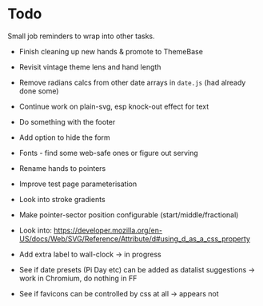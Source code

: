 Todo
====

Small job reminders to wrap into other tasks.


* Finish cleaning up new hands & promote to ThemeBase
* Revisit vintage theme lens and hand length
* Remove radians calcs from other date arrays in `date.js` (had already done some)
* Continue work on plain-svg, esp knock-out effect for text
* Do something with the footer
* Add option to hide the form
* Fonts - find some web-safe ones or figure out serving
* Rename hands to pointers
* Improve test page parameterisation
* Look into stroke gradients
* Make pointer-sector position configurable (start/middle/fractional)
* Look into: https://developer.mozilla.org/en-US/docs/Web/SVG/Reference/Attribute/d#using_d_as_a_css_property



* Add extra label to wall-clock -> in progress
* See if date presets (Pi Day etc) can be added as datalist suggestions -> work in Chromium, do nothing in FF
* See if favicons can be controlled by css at all -> appears not
